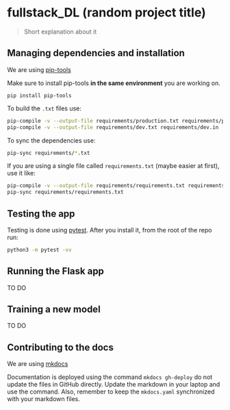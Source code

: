 # fullstack_DL (random project title)

> Short explanation about it

## Managing dependencies and installation

We are using [pip-tools](https://github.com/jazzband/pip-tools)

Make sure to install pip-tools **in the same environment** you are working on.

```
pip install pip-tools
```

To build the `.txt` files use:

```bash
pip-compile -v --output-file requirements/production.txt requirements/production.in
pip-compile -v --output-file requirements/dev.txt requirements/dev.in
```

To sync the dependencies use:

```bash
pip-sync requirements/*.txt
```

If you are using a single file called `requirements.txt` (maybe easier at first), use it like:

```bash
pip-compile -v --output-file requirements/requirements.txt requirements/requirements.in
pip-sync requirements/requirements.txt
```

## Testing the app

Testing is done using [pytest](https://docs.pytest.org/en/6.2.x/). After you install it, from the root of the repo run:

```bash
python3 -m pytest -vv
```

## Running the Flask app

TO DO

## Training a new model

TO DO

## Contributing to the docs

We are using [mkdocs](https://www.mkdocs.org/)

Documentation is deployed using the command `mkdocs gh-deploy` do not
update the files in GitHub directly. Update the markdown in your laptop and use the command.
Also, remember to keep the `mkdocs.yaml` synchronized with your markdown files.
